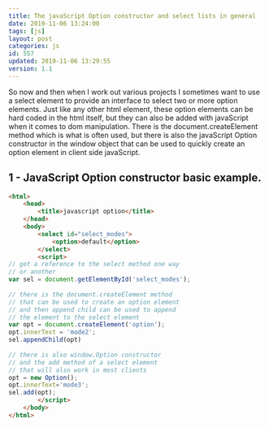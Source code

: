 ```yaml
---
title: The javaScript Option constructor and select lists in general
date: 2019-11-06 13:24:00
tags: [js]
layout: post
categories: js
id: 557
updated: 2019-11-06 13:29:55
version: 1.1
---
```


So now and then when I work out various projects I sometimes want to use a select element to provide an interface to select two or more option elements. Just like any other html element, these option elements can be hard coded in the html itself, but they can also be added with javaScript when it comes to dom manipulation. There is the document.createElement method which is what is often used, but there is also the javaScript Option constructor in the window object that can be used to quickly create an option element in client side javaScript. 

<!-- more -->

## 1 - JavaScript Option constructor basic example.

```html
<html>
    <head>
        <title>javascript option</title>
    </head>
    <body>
        <select id="select_modes">
            <option>default</option>
        </select>
        <script>
// get a reference to the select method one way
// or another
var sel = document.getElementById('select_modes');
 
// there is the document.createElement method
// that can be used to create an option element
// and then append child can be used to append
// the element to the select element
var opt = document.createElement('option');
opt.innerText = 'mode2';
sel.appendChild(opt)
 
// there is also window.Option constructor
// and the add method of a select element
// that will also work in most clients
opt = new Option();
opt.innerText='mode3';
sel.add(opt);
        </script>
    </body>
</html>
```